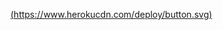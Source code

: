 [(https://www.herokucdn.com/deploy/button.svg)](https://heroku.com/deploy?template=https://github.com/JohnDoeLK-SLAM-TEST/slam-mirrorbot-deployer/tree/main)
